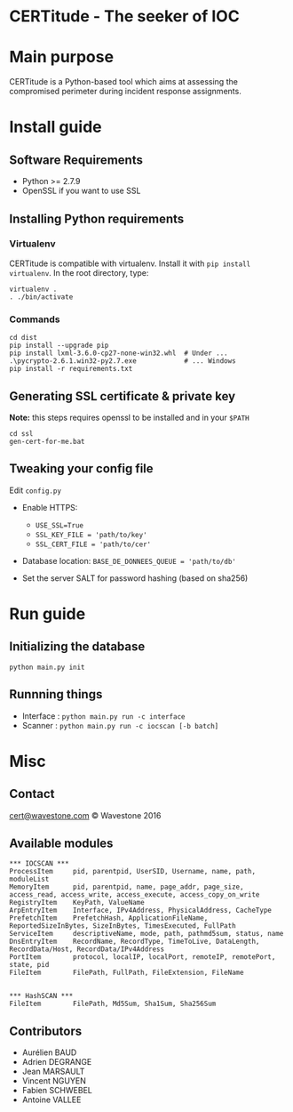 CERTitude - The seeker of IOC
=============

# Main purpose

CERTitude is a Python-based tool which aims at assessing the compromised perimeter during incident response assignments.



# Install guide

## Software Requirements

- Python >= 2.7.9
- OpenSSL if you want to use SSL


## Installing Python requirements

### Virtualenv

CERTitude is compatible with virtualenv.
Install it with `pip install virtualenv`.
In the root directory, type:

```
virtualenv .
. ./bin/activate
```


### Commands

```batch
cd dist
pip install --upgrade pip
pip install lxml-3.6.0-cp27-none-win32.whl	# Under ...
.\pycrypto-2.6.1.win32-py2.7.exe			# ... Windows
pip install -r requirements.txt
```


## Generating SSL certificate & private key

**Note:** this steps requires openssl to be installed and in your `$PATH`

```batch
cd ssl
gen-cert-for-me.bat
```


## Tweaking your config file

Edit `config.py`

- Enable HTTPS:
    - `USE_SSL=True`
    - `SSL_KEY_FILE = 'path/to/key'`
    - `SSL_CERT_FILE = 'path/to/cer'`

- Database location: `BASE_DE_DONNEES_QUEUE = 'path/to/db'`
- Set the server SALT for password hashing (based on sha256)


# Run guide

## Initializing the database

`python main.py init`


## Runnning things

- Interface : `python main.py run -c interface`
- Scanner : `python main.py run -c iocscan [-b batch]`


# Misc

## Contact

cert@wavestone.com
&copy; Wavestone 2016


## Available modules

```
*** IOCSCAN ***
ProcessItem     pid, parentpid, UserSID, Username, name, path, moduleList
MemoryItem      pid, parentpid, name, page_addr, page_size, access_read, access_write, access_execute, access_copy_on_write
RegistryItem    KeyPath, ValueName
ArpEntryItem    Interface, IPv4Address, PhysicalAddress, CacheType
PrefetchItem    PrefetchHash, ApplicationFileName, ReportedSizeInBytes, SizeInBytes, TimesExecuted, FullPath
ServiceItem     descriptiveName, mode, path, pathmd5sum, status, name
DnsEntryItem    RecordName, RecordType, TimeToLive, DataLength, RecordData/Host, RecordData/IPv4Address
PortItem        protocol, localIP, localPort, remoteIP, remotePort, state, pid
FileItem        FilePath, FullPath, FileExtension, FileName


*** HashSCAN ***
FileItem        FilePath, Md5Sum, Sha1Sum, Sha256Sum
```

## Contributors

- Aurélien BAUD
- Adrien DEGRANGE
- Jean MARSAULT
- Vincent NGUYEN
- Fabien SCHWEBEL
- Antoine VALLEE
